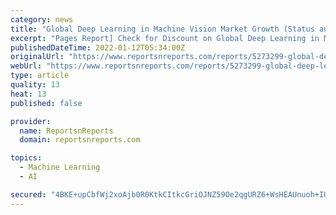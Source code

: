 ```yaml
---
category: news
title: "Global Deep Learning in Machine Vision Market Growth (Status and Outlook) 2022-2028"
excerpt: "Pages Report] Check for Discount on Global Deep Learning in Machine Vision Market Growth (Status and Outlook) 2022-2028 report by LP Information INC. As the global economy mends, the 2021 growth of"
publishedDateTime: 2022-01-12T05:34:00Z
originalUrl: "https://www.reportsnreports.com/reports/5273299-global-deep-learning-in-machine-vision-market-growth-status-and-outlook-2022-2028.html"
webUrl: "https://www.reportsnreports.com/reports/5273299-global-deep-learning-in-machine-vision-market-growth-status-and-outlook-2022-2028.html"
type: article
quality: 13
heat: 13
published: false

provider:
  name: ReportsnReports
  domain: reportsnreports.com

topics:
  - Machine Learning
  - AI

secured: "4BKE+upCbfWj2xoAjb0R0KtkCItkcGriOJNZ59Oe2qgURZ6+WsHEAUnuoh+IU6puOO2opeATjD5SgqlYZDUWvuJa27u4/MT8/7VJWsyLsDs9R9qYAvJzemppqnBrqLZg7kjbPhRZuITK1zQ9roTOakVlI9KxRhzSA8YDHXYOYoOktBb5PLCa+BmS/Of8LasgW6Xqg6Wcla6I1llNdqaHU7UWz7pTraS53d/zj6LOS6Z1CCYQIw2YhkREltOt0ymVDBFwSjEgFQJGjEeV3++M+eTal0qYtNkC2X8sfybseFEIt7Dz/0mWIUkUd3O0VqqWAi7WReA8TNEIYAgdVHSZnJ/Q4+jhIbKat18BlEo9Bhs=;5jhwFyA8M/+ZokDrFKJ91g=="
---
```


